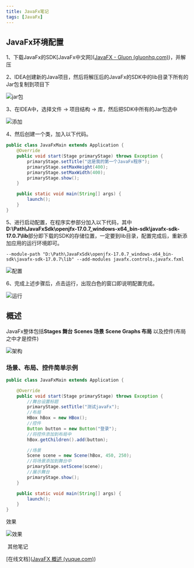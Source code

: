```yaml
---
title: JavaFx笔记
tags: [JavaFx]
---
```


## JavaFx环境配置

1、下载JavaFx的SDK[JavaFx中文网]([JavaFX - Gluon (gluonhq.com)](https://gluonhq.com/products/javafx/))，并解压

2、IDEA创建新的Java项目，然后将解压后的JavaFx的SDK中的lib目录下所有的Jar包复制到项目下

![jar包](https://muouren7hexo-1305003515.cos.ap-chengdu.myqcloud.com/HexoPic/202304212116568.png)

3、在IDEA中，选择文件 -> 项目结构 -> 库，然后把SDK中所有的Jar包选中

![添加](https://muouren7hexo-1305003515.cos.ap-chengdu.myqcloud.com/HexoPic/202304212120989.png)

4、然后创建一个类，加入以下代码。

```java
public class JavaFxMain extends Application {
    @Override
    public void start(Stage primaryStage) throws Exception {
        primaryStage.setTitle("这是我的第一个JavaFx程序");
        primaryStage.setMaxHeight(400);
        primaryStage.setMaxWidth(400);
        primaryStage.show();
    }

    public static void main(String[] args) {
        launch();
    }
}
```

5、进行启动配置，在程序实参部分加入以下代码，其中**D:\Path\JavaFxSdk\openjfx-17.0.7_windows-x64_bin-sdk\javafx-sdk-17.0.7\lib**部分即下载的SDK的存储位置，一定要到lib目录，配置完成后，重新添加应用的运行环境即可。

```shell
--module-path "D:\Path\JavaFxSdk\openjfx-17.0.7_windows-x64_bin-sdk\javafx-sdk-17.0.7\lib" --add-modules javafx.controls,javafx.fxml
```



![配置](https://muouren7hexo-1305003515.cos.ap-chengdu.myqcloud.com/HexoPic/202304212128601.png)

6、完成上述步骤后，点击运行，出现白色的窗口即说明配置完成。

![运行](https://muouren7hexo-1305003515.cos.ap-chengdu.myqcloud.com/HexoPic/202304212132114.png)

## 概述

JavaFx整体包括**Stages 舞台** **Scenes 场景** **Scene Graphs 布局** 以及控件(布局之中才是控件)

![架构](https://cdn.nlark.com/yuque/0/2022/png/23145762/1650784177227-de6afb5c-7190-4e3e-9a24-a899ef74d504.png?x-oss-process=image%2Fresize%2Cw_382%2Climit_0)

### 场景、布局、控件简单示例

```java
public class JavaFxMain extends Application {

    @Override
    public void start(Stage primaryStage) throws Exception {
        //舞台设置标题
        primaryStage.setTitle("测试javaFx");
        //布局
        HBox hBox = new HBox();
        //控件
        Button button = new Button("登录");
        //将控件添加到布局中
        hBox.getChildren().add(button);

        //场景
        Scene scene = new Scene(hBox, 450, 250);
        //将场景添加到舞台中
        primaryStage.setScene(scene);
        //展示舞台
        primaryStage.show();
    }

    public static void main(String[] args) {
        launch();
    }
}
```

效果

![效果](https://muouren7hexo-1305003515.cos.ap-chengdu.myqcloud.com/HexoPic/202304212153337.png)







​	其他笔记

[在线文档]([JavaFX 概述 (yuque.com)](https://www.yuque.com/chengxuyuanyideng/wmiqe2/kl9uvp))








